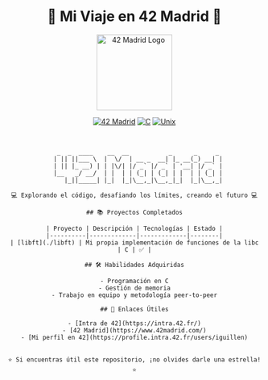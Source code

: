 <div align="center">

# 🚀 Mi Viaje en 42 Madrid 🚀

<img src="https://42.fr/wp-content/uploads/2021/05/42-Final-sigle-seul.svg" alt="42 Madrid Logo" width="150" height="150">

<br>

[![42 Madrid](https://img.shields.io/badge/42-Madrid-000000?style=for-the-badge&logo=42&logoColor=white)](https://www.42madrid.com/)
[![C](https://img.shields.io/badge/C-00599C?style=for-the-badge&logo=c&logoColor=white)](https://en.wikipedia.org/wiki/C_(programming_language))
[![Unix](https://img.shields.io/badge/Unix-FCC624?style=for-the-badge&logo=linux&logoColor=black)](https://en.wikipedia.org/wiki/Unix)

<br>

```ascii
   _  _  ____    __  __           _      _     _ 
  | || ||___ \  |  \/  | __ _  __| |_ __(_) __| |
  | || |_ __) | | |\/| |/ _` |/ _` | '__| |/ _` |
  |__   _/ __/  | |  | | (_| | (_| | |  | | (_| |
     |_||_____| |_|  |_|\__,_|\__,_|_|  |_|\__,_|

💻 Explorando el código, desafiando los límites, creando el futuro 💻

## 📚 Proyectos Completados

| Proyecto | Descripción | Tecnologías | Estado |
|----------|-------------|-------------|--------|
| [libft](./libft) | Mi propia implementación de funciones de la libc | C | ✅ |

## 🛠 Habilidades Adquiridas

- Programación en C
- Gestión de memoria
- Trabajo en equipo y metodología peer-to-peer

## 🔗 Enlaces Útiles

- [Intra de 42](https://intra.42.fr/)
- [42 Madrid](https://www.42madrid.com/)
- [Mi perfil en 42](https://profile.intra.42.fr/users/iguillen)


⭐️ Si encuentras útil este repositorio, ¡no olvides darle una estrella! ⭐️

